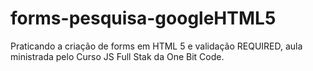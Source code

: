 # forms-pesquisa-googleHTML5
Praticando a criação de forms em HTML 5 e validação REQUIRED, aula ministrada pelo Curso JS Full Stak da One Bit Code. 
